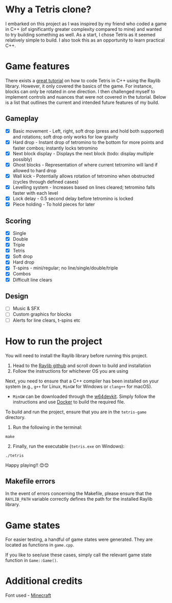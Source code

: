 # Why a Tetris clone?
I embarked on this project as I was inspired by my friend who coded a game in C++ (of significantly greater complexity compared to mine) and wanted to try building something as well. As a start, I chose Tetris as it seemed relatively simple to build. I also took this as an opportunity to learn practical C++.

# Game features
There exists a [great tutorial](https://www.youtube.com/watch?v=wVYKG_ch4yM) on how to code Tetris in C++ using the Raylib library. However, it only covered the basics of the game. For instance, blocks can only be rotated in one direction. I then challenged myself to implement controls and nuances that were not covered in the tutorial. Below is a list that outlines the current and intended future features of my build.

## Gameplay
- [x] Basic movement - Left, right, soft drop (press and hold both supported) and rotations; soft drop only works for low gravity
- [x] Hard drop - Instant drop of tetromino to the bottom for more points and faster combos; instantly locks tetromino
- [x] Next block display - Displays the next block (todo: display multiple possibly)
- [x] Ghost blocks - Representation of where current tetromino will land if allowed to hard drop
- [x] Wall kick - Potentially allows rotation of tetromino when obstructed (cycles through defined cases)
- [x] Levelling system - Increases based on lines cleared; tetromino falls faster with each level
- [x] Lock delay - 0.5 second delay before tetromino is locked
- [x] Piece holding - To hold pieces for later

## Scoring
- [x] Single
- [x] Double
- [x] Triple
- [x] Tetris
- [x] Soft drop
- [x] Hard drop
- [x] T-spins - mini/regular; no line/single/double/triple
- [x] Combos
- [x] Difficult line clears

## Design
- [ ] Music & SFX
- [ ] Custom graphics for blocks
- [ ] Alerts for line clears, t-spins etc

# How to run the project
You will need to install the Raylib library before running this project. 
1. Head to the [Raylib github](https://github.com/raysan5/raylib) and scroll down to build and installation
2. Follow the instructions for whichever OS you are using

Next, you need to ensure that a C++ compiler has been installed on your system (e.g., `g++` for Linux, `MinGW` for Windows or `clang++` for macOS).
- `MinGW` can be downloaded through the [w64devkit](https://github.com/skeeto/w64devkit/releases). Simply follow the instructions and use [Docker](https://www.docker.com/) to build the required file.

To build and run the project, ensure that you are in the `tetris-game` directory.
1. Run the following in the terminal:
```shell
make
```
2. Finally, run the executable (`tetris.exe` on Windows):
```shell
./tetris
```

Happy playing!! 😊​😊​

## Makefile errors
In the event of errors concerning the Makefile, please ensure that the `RAYLIB_PATH` variable correctly defines the path for the installed Raylib library.

# Game states
For easier testing, a handful of game states were generated. They are located as functions in `game.cpp`.

If you like to see/use these cases, simply call the relevant game state function in `Game::Game()`.

# Additional credits
Font used - [Minecraft](https://www.dafont.com/minecraft.font)
